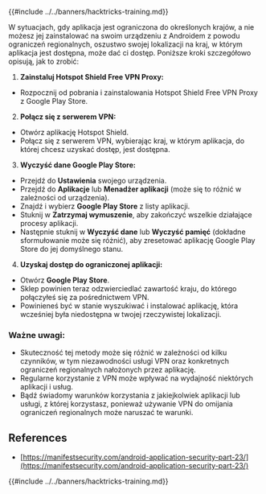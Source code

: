 {{#include ../../banners/hacktricks-training.md}}

W sytuacjach, gdy aplikacja jest ograniczona do określonych krajów, a nie możesz jej zainstalować na swoim urządzeniu z Androidem z powodu ograniczeń regionalnych, oszustwo swojej lokalizacji na kraj, w którym aplikacja jest dostępna, może dać ci dostęp. Poniższe kroki szczegółowo opisują, jak to zrobić:

1. **Zainstaluj Hotspot Shield Free VPN Proxy:**

- Rozpocznij od pobrania i zainstalowania Hotspot Shield Free VPN Proxy z Google Play Store.

2. **Połącz się z serwerem VPN:**

- Otwórz aplikację Hotspot Shield.
- Połącz się z serwerem VPN, wybierając kraj, w którym aplikacja, do której chcesz uzyskać dostęp, jest dostępna.

3. **Wyczyść dane Google Play Store:**

- Przejdź do **Ustawienia** swojego urządzenia.
- Przejdź do **Aplikacje** lub **Menadżer aplikacji** (może się to różnić w zależności od urządzenia).
- Znajdź i wybierz **Google Play Store** z listy aplikacji.
- Stuknij w **Zatrzymaj wymuszenie**, aby zakończyć wszelkie działające procesy aplikacji.
- Następnie stuknij w **Wyczyść dane** lub **Wyczyść pamięć** (dokładne sformułowanie może się różnić), aby zresetować aplikację Google Play Store do jej domyślnego stanu.

4. **Uzyskaj dostęp do ograniczonej aplikacji:**
- Otwórz **Google Play Store**.
- Sklep powinien teraz odzwierciedlać zawartość kraju, do którego połączyłeś się za pośrednictwem VPN.
- Powinieneś być w stanie wyszukiwać i instalować aplikację, która wcześniej była niedostępna w twojej rzeczywistej lokalizacji.

### Ważne uwagi:

- Skuteczność tej metody może się różnić w zależności od kilku czynników, w tym niezawodności usługi VPN oraz konkretnych ograniczeń regionalnych nałożonych przez aplikację.
- Regularne korzystanie z VPN może wpływać na wydajność niektórych aplikacji i usług.
- Bądź świadomy warunków korzystania z jakiejkolwiek aplikacji lub usługi, z której korzystasz, ponieważ używanie VPN do omijania ograniczeń regionalnych może naruszać te warunki.

## References

- [https://manifestsecurity.com/android-application-security-part-23/](https://manifestsecurity.com/android-application-security-part-23/)

{{#include ../../banners/hacktricks-training.md}}
